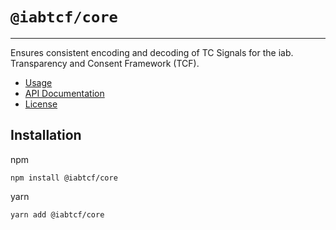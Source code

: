 # `@iabtcf/core`
---
Ensures consistent encoding and decoding of TC Signals for the iab. Transparency and Consent Framework (TCF).

 * [Usage](docs/usage/README.md)
 * [API Documentation](docs/api/README.md#iabtcfcore---api-documentation)
 * [License](LICENSE)

## Installation

npm
```
npm install @iabtcf/core
```

yarn
```
yarn add @iabtcf/core
```
